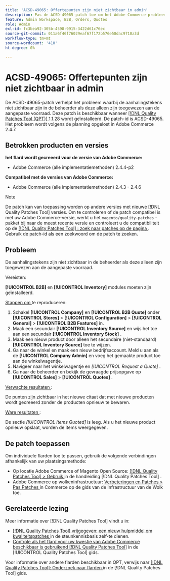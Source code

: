 ```yaml
---
title: 'ACSD-49065: Offertepunten zijn niet zichtbaar in admin'
description: Pas de ACSD-49065-patch toe om het Adobe Commerce-probleem op te lossen, waarbij de aanhalingstekens niet zichtbaar zijn in de beheerder als ze alleen zijn toegewezen aan de aangepaste voorraad.
feature: Admin Workspace, B2B, Orders, Quotes
role: Admin
exl-id: fc3bea92-305b-4598-9915-3422d61c76ec
source-git-commit: 011a6f46f76029eaf67f172b576e58dac9710a3d
workflow-type: tm+mt
source-wordcount: '410'
ht-degree: 0%

---
```


# ACSD-49065: Offertepunten zijn niet zichtbaar in admin

De ACSD-49065-patch verhelpt het probleem waarbij de aanhalingstekens niet zichtbaar zijn in de beheerder als deze alleen zijn toegewezen aan de aangepaste voorraad. Deze patch is beschikbaar wanneer [[!DNL Quality Patches Tool (QPT)] ](https://experienceleague.adobe.com/en/docs/commerce-operations/tools/quality-patches-tool/quality-patches-tool-to-self-serve-quality-patches) 1.1.28 wordt geïnstalleerd. De patch-id is ACSD-49065. Het probleem wordt volgens de planning opgelost in Adobe Commerce 2.4.7.

## Betrokken producten en versies

**het flard wordt gecreeerd voor de versie van Adobe Commerce:**

* Adobe Commerce (alle implementatiemethoden) 2.4.4-p2

**Compatibel met de versies van Adobe Commerce:**

* Adobe Commerce (alle implementatiemethoden) 2.4.3 - 2.4.6

>[!NOTE]
>
>De patch kan van toepassing worden op andere versies met nieuwe [!DNL Quality Patches Tool] versies. Om te controleren of de patch compatibel is met uw Adobe Commerce-versie, werkt u het `magento/quality-patches` -pakket bij naar de meest recente versie en controleert u de compatibiliteit op de [[!DNL Quality Patches Tool] : zoek naar patches op de pagina ](https://experienceleague.adobe.com/tools/commerce-quality-patches/index.html) . Gebruik de patch-id als een zoekwoord om de patch te zoeken.

## Probleem

De aanhalingstekens zijn niet zichtbaar in de beheerder als deze alleen zijn toegewezen aan de aangepaste voorraad.

Vereisten:

**[!UICONTROL B2B]** en **[!UICONTROL Inventory]** modules moeten zijn geïnstalleerd.

<u> Stappen om </u> te reproduceren:

1. Schakel **[!UICONTROL Company]** en **[!UICONTROL B2B Quote]** onder **[!UICONTROL Stores]** > **[!UICONTROL Configuration]** > **[!UICONTROL General]** > **[!UICONTROL B2B Features]** in.
1. Maak een secundair **[!UICONTROL Inventory Source]** en wijs het toe aan een secundair **[!UICONTROL Inventory Stock]** .
1. Maak een nieuw product door alleen het secundaire (niet-standaard) **[!UICONTROL Inventory Source]** toe te wijzen.
1. Ga naar de winkel en maak een nieuw bedrijfsaccount. Meld u aan als de **[!UICONTROL Company Admin]** en voeg het gemaakte product toe aan de winkelwagentje.
1. Navigeer naar het winkelwagentje en *[!UICONTROL Request a Quote]* .
1. Ga naar de beheerder en bekijk de gevraagde prijsopgave op **[!UICONTROL Sales]** > **[!UICONTROL Quotes]** .

<u> Verwachte resultaten </u>:

De punten zijn zichtbaar in het nieuwe citaat dat met nieuwe producten wordt gecreeerd zonder de producten opnieuw te bewaren.

<u> Ware resultaten </u>:

De sectie *[!UICONTROL Items Quoted]* is leeg. Als u het nieuwe product opnieuw opslaat, worden de items weergegeven.

## De patch toepassen

Om individuele flarden toe te passen, gebruik de volgende verbindingen afhankelijk van uw plaatsingsmethode:

* Op locatie Adobe Commerce of Magento Open Source: [[!DNL Quality Patches Tool] > Gebruik ](/help/tools/quality-patches-tool/usage.md) in de handleiding [!DNL Quality Patches Tool] .
* Adobe Commerce op wolkeninfrastructuur: [ Verbeteringen en Patches > Pas Patches ](https://experienceleague.adobe.com/docs/commerce-cloud-service/user-guide/develop/upgrade/apply-patches.html) in Commerce op de gids van de Infrastructuur van de Wolk toe.

## Gerelateerde lezing

Meer informatie over [!DNL Quality Patches Tool] vindt u in:

* [[!DNL Quality Patches Tool]  vrijgegeven: een nieuw hulpmiddel om kwaliteitspatches ](https://experienceleague.adobe.com/en/docs/commerce-operations/tools/quality-patches-tool/quality-patches-tool-to-self-serve-quality-patches) in de steunkennisbasis zelf-te dienen.
* [ Controle als het flard voor uw kwestie van Adobe Commerce beschikbaar is gebruikend  [!DNL Quality Patches Tool]](/help/tools/quality-patches-tool/patches-available-in-qpt/check-patch-for-magento-issue-with-magento-quality-patches.md) in de [!UICONTROL Quality Patches Tool] gids.


Voor informatie over andere flarden beschikbaar in QPT, verwijs naar [[!DNL Quality Patches Tool]: Onderzoek naar flarden ](https://experienceleague.adobe.com/tools/commerce-quality-patches/index.html) in de [!DNL Quality Patches Tool] gids.
